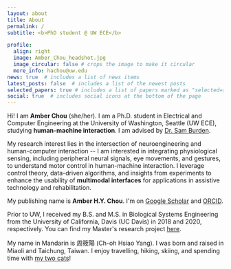 ```yaml
---
layout: about
title: About
permalink: /
subtitle: <b>PhD student @ UW ECE</b>

profile:
  align: right
  image: Amber_Chou_headshot.jpg
  image_circular: false # crops the image to make it circular
  more_info: hachou@uw.edu
news: true  # includes a list of news items
latest_posts: false  # includes a list of the newest posts
selected_papers: true # includes a list of papers marked as "selected={true}"
social: true  # includes social icons at the bottom of the page
---
```


<p>Hi! I am <b>Amber Chou</b> (she/her). I am a Ph.D. student in Electrical and Computer Engineering at the University of Washington, Seattle (UW ECE), studying <b>human-machine interaction</b>. I am advised by <a href="https://faculty.washington.edu/sburden/bio/">Dr. Sam Burden</a>. 

<p>My research interest lies in the intersection of neuroengineering and human-computer interaction -- I am interested in integrating physiological sensing, including peripheral neural signals, eye movements, and gestures, to understand motor control in human-machine interaction. I leverage control theory, data-driven algorithms, and insights from experiments to enhance the usability of <b>multimodal interfaces</b> for applications in assistive technology and rehabilitation.

<!-- investigating human sensorimotor control and applying the knowledge to improve current technologies in robotics and human-machine systems. My research leverages data‐driven algorithms and theoretical principles drawn from control theory and game theory to enhance the usability of <a href="https://www.sciencedirect.com/science/article/pii/S2405896323001210?via%3Dihub">multimodal interfaces</a>. I am particularly focused on non‐invasive physiological sensing such as electromyography (EMG) and eye tracking for applications in assistive devices or rehabilitation. -->

<!-- my Ph.D. research leverages theoretical techniques from control theory and game theory and data-driven algorithms to synthesize interfaces that have multiple modalities and can adapt to users. This synthesis of knowledge and expertise is aimed at advancing the usability of multimodal interfaces, particularly through non‐invasive physiological sensing for neurorehabilitation. -->

<!-- improving the accessibility, robustness, and usability of human-machine interfaces --></p>
<!-- My advisor is <a href="https://bae.ucdavis.edu/people/farzaneh-khorsandi">Dr. Farzaneh Khorsandi</a> in Bio. & Ag. Engineering (BAE). With the bioengineering degrees, I wish to resolve issues in the field of robotics, make progress toward sustainability, and boost social and economic equity. During my study, I developed and tested an <a href="https://www.sciencedirect.com/science/article/pii/S0168169922000527?via%3Dihub">autonomously driven all-terrain vehicle (ATV)</a> in order to operate unmanned rollover simulations, which introduces a safer evaluation method for farmers to make choices over safety devices.</p> -->

<p>My publishing name is <b>Amber H.Y. Chou</b>. I'm on <a href="https://scholar.google.com/citations?hl=en&user=7CyqZxIAAAAJ">Google Scholar</a> and <a href="https://orcid.org/0000-0003-1965-148X">ORCID</a>.</p>
<p>Prior to UW, I received my B.S. and M.S. in Biological Systems Engineering from the University of California, Davis (UC Davis) in 2018 and 2020, respectively. You can find my Master's research project <a href="https://amberhychou.github.io/projects/1_project/">here</a>. </p>
<p>My name in Mandarin is 周筱陽 (Ch-oh Hsiao Yang). I was born and raised in Miaoli and Taichung, Taiwan. I enjoy travelling, hiking, skiing, and spending time with <a href="https://www.instagram.com/choutingers_cats/?hl=en">my two cats</a>! 
<!-- My pronouns are she/her/hers.</p> -->

<!-- As an engineer, I believe that resolving human-related issues is one of the most direct ways to fulfill my goal of making a change in society. With the bioengineering degree, my passions are resolving issues in the field of robotics, making progress towards sustainability, and boosting social and economic equity. My long-term career goal is to become an experienced engineer in robotic fields such as autonomous automobile or bio-robotics, with a proficiency in project management. -->

